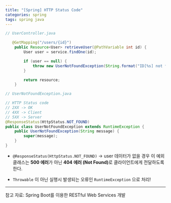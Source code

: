 ```yaml
---
title: "[Spring] HTTP Status Code"
categories: spring
tags: spring java
---
```

```java
// UserController.java

   @GetMapping("/users/{id}")
    public Resource<User> retrieveUser(@PathVariable int id) {
        User user = service.findOne(id);

        if (user == null) {
            throw new UserNotFoundException(String.format("ID[%s] not found", id));
        }

        return resource;
    }
```
```java
// UserNotFoundException.java

// HTTP Status code
// 2XX -> OK
// 4XX -> Client
// 5XX -> Server
@ResponseStatus(HttpStatus.NOT_FOUND)
public class UserNotFoundException extends RuntimeException {
    public UserNotFoundException(String message) {
        super(message);
    }
}
```
- ```@ResponseStatus(HttpStatus.NOT_FOUND)``` -> user 데이터가 없을 경우 이 예외 클래스는 <b>500 에러</b>가 아닌 <b>404 에러 (Not Found)</b>로 클라이언트에게 전달하도록 한다. 

- ```Throwable``` 이 아닌 실행시 발생되는 오류인 ```RuntimeException``` 으로 처리!

---
참고 자료: Spring Boot를 이용한 RESTful Web Services 개발